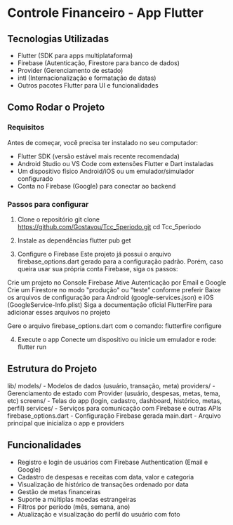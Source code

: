 # Controle Financeiro - App Flutter
## Tecnologias Utilizadas

- Flutter (SDK para apps multiplataforma)
- Firebase (Autenticação, Firestore para banco de dados)
- Provider (Gerenciamento de estado)
- intl (Internacionalização e formatação de datas)
- Outros pacotes Flutter para UI e funcionalidades

## Como Rodar o Projeto

### Requisitos

Antes de começar, você precisa ter instalado no seu computador:

- Flutter SDK (versão estável mais recente recomendada)
- Android Studio ou VS Code com extensões Flutter e Dart instaladas
- Um dispositivo físico Android/iOS ou um emulador/simulador configurado
- Conta no Firebase (Google) para conectar ao backend

### Passos para configurar

1. Clone o repositório
git clone https://github.com/Gostavou/Tcc_5periodo.git
cd Tcc_5periodo

2. Instale as dependências
flutter pub get

3. Configure o Firebase
Este projeto já possui o arquivo firebase_options.dart gerado para a configuração padrão. Porém, caso queira usar sua própria conta Firebase, siga os passos:

Crie um projeto no Console Firebase
Ative Autenticação por Email e Google
Crie um Firestore no modo "produção" ou "teste" conforme preferir
Baixe os arquivos de configuração para Android (google-services.json) e iOS (GoogleService-Info.plist)
Siga a documentação oficial FlutterFire para adicionar esses arquivos no projeto

Gere o arquivo firebase_options.dart com o comando:
flutterfire configure

4. Execute o app
Conecte um dispositivo ou inicie um emulador e rode:
flutter run

## Estrutura do Projeto
lib/
models/ - Modelos de dados (usuário, transação, meta)
providers/ - Gerenciamento de estado com Provider (usuário, despesas, metas, tema, etc)
screens/ - Telas do app (login, cadastro, dashboard, histórico, metas, perfil)
services/ - Serviços para comunicação com Firebase e outras APIs
firebase_options.dart - Configuração Firebase gerada
main.dart - Arquivo principal que inicializa o app e providers

## Funcionalidades
- Registro e login de usuários com Firebase Authentication (Email e Google)
- Cadastro de despesas e receitas com data, valor e categoria
- Visualização de histórico de transações ordenado por data
- Gestão de metas financeiras
- Suporte a múltiplas moedas estrangeiras
- Filtros por período (mês, semana, ano)
- Atualização e visualização do perfil do usuário com foto

